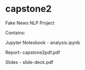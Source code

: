 # capstone2
Fake News NLP Project

Contains:

Jupyter Notesbook - analysis.ipynb

Report- capstone2pdf.pdf

Slides - slide-deck.pdf
